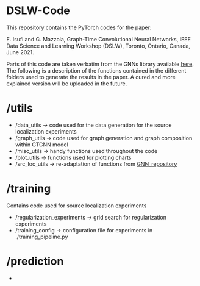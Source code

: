 # DSLW-Code

This repository contains the PyTorch codes for the paper:

E. Isufi and G. Mazzola, Graph-Time Convolutional Neural Networks, IEEE Data Science and Learning Workshop (DSLW), Toronto, Ontario, Canada, June 2021.

Parts of this code are taken verbatim from the GNNs library available [here](https://github.com/alelab-upenn/graph-neural-networks). The following is a description of the functions contained in the different folders used to generate the results in the paper. A cured and more explained version will be uploaded in the future.

# /utils
* /data_utils → code used for the data generation for the source localization experiments
* /graph_utils → code used for graph generation and graph composition within GTCNN model
* /misc_utils → handy functions used throughout the code
* /plot_utils → functions used for plotting charts
* /src_loc_utils → re-adaptation of functions from [GNN_repository](https://github.com/alelab-upenn/graph-neural-networks)

# /training
Contains code used for source localization experiments
* /regularization_experiments → grid search for regularization experiments
* /training_config → configuration file for experiments in ./training_pipeline.py

# /prediction
*
